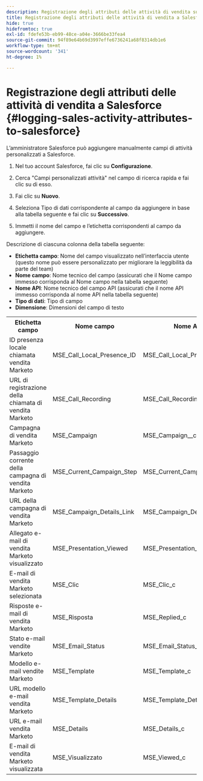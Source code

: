 ```yaml
---
description: Registrazione degli attributi delle attività di vendita su Salesforce - Documenti Marketo - Documentazione del prodotto
title: Registrazione degli attributi delle attività di vendita a Salesforce
hide: true
hidefromtoc: true
exl-id: fdefe53b-eb99-48ce-a04e-3666be33fea4
source-git-commit: 94f89e64b69d3997effe6736241a68f8314db1e6
workflow-type: tm+mt
source-wordcount: '341'
ht-degree: 1%

---
```


# Registrazione degli attributi delle attività di vendita a Salesforce {#logging-sales-activity-attributes-to-salesforce}

L’amministratore Salesforce può aggiungere manualmente campi di attività personalizzati a Salesforce.

1. Nel tuo account Salesforce, fai clic su **Configurazione**.

1. Cerca &quot;Campi personalizzati attività&quot; nel campo di ricerca rapida e fai clic su di esso.

1. Fai clic su **Nuovo**.

1. Seleziona Tipo di dati corrispondente al campo da aggiungere in base alla tabella seguente e fai clic su **Successivo**.

1. Immetti il nome del campo e l’etichetta corrispondenti al campo da aggiungere.

Descrizione di ciascuna colonna della tabella seguente:

* **Etichetta campo**: Nome del campo visualizzato nell’interfaccia utente (questo nome può essere personalizzato per migliorare la leggibilità da parte del team)
* **Nome campo**: Nome tecnico del campo (assicurati che il Nome campo immesso corrisponda al Nome campo nella tabella seguente)
* **Nome API**: Nome tecnico del campo API (assicurati che il nome API immesso corrisponda al nome API nella tabella seguente)
* **Tipo di dati**: Tipo di campo
* **Dimensione**: Dimensioni del campo di testo

<table>
 <tr>
  <th>Etichetta campo</th>
  <th>Nome campo</th>
  <th>Nome API</th>
  <th>Tipo di dati</th>
  <th>Dimensione</th>
 </tr>
 <tr>
  <td>ID presenza locale chiamata vendita Marketo</td>
  <td>MSE_Call_Local_Presence_ID</td>
  <td>MSE_Call_Local_Presence_ID_c</td>
  <td>Testo</td>
  <td>255</td>
 </tr>
 <tr>
  <td>URL di registrazione della chiamata di vendita Marketo</td>
  <td>MSE_Call_Recording</td>
  <td>MSE_Call_Recording_c</td>
  <td>URL</td>
  <td></td>
 </tr>
 <tr>
  <td>Campagna di vendita Marketo</td>
  <td>MSE_Campaign</td>
  <td>MSE_Campaign__c</td>
  <td>Testo</td>
  <td>255</td>
 </tr>
 <tr>
  <td>Passaggio corrente della campagna di vendita Marketo</td>
  <td>MSE_Current_Campaign_Step</td>
  <td>MSE_Current_Campaign_Step_c</td>
  <td>Testo</td>
  <td>255</td>
 </tr>
 <tr>
  <td>URL della campagna di vendita Marketo</td>
  <td>MSE_Campaign_Details_Link</td>
  <td>MSE_Campaign_Details_Link_c</td>
  <td>URL</td>
  <td></td>
 </tr>
 <tr>
  <td>Allegato e-mail di vendita Marketo visualizzato</td>
  <td>MSE_Presentation_Viewed</td>
  <td>MSE_Presentation_Viewed_c</td>
  <td>Casella di controllo</td>
  <td></td>
 </tr>
 <tr>
  <td>E-mail di vendita Marketo selezionata</td>
  <td>MSE_Clic</td>
  <td>MSE_Clic_c</td>
  <td>Casella di controllo</td>
  <td></td>
 </tr>
 <tr>
  <td>Risposte e-mail di vendita Marketo</td>
  <td>MSE_Risposta</td>
  <td>MSE_Replied_c</td>
  <td>Casella di controllo</td>
  <td></td>
 </tr>
 <tr>
  <td>Stato e-mail vendite Marketo</td>
  <td>MSE_Email_Status</td>
  <td>MSE_Email_Status__c</td>
  <td>Testo</td>
  <td></td>
 </tr>
 <tr>
  <td>Modello e-mail vendite Marketo</td>
  <td>MSE_Template</td>
  <td>MSE_Template_c</td>
  <td>Testo</td>
  <td>255</td>
 </tr>
 <tr>
  <td>URL modello e-mail vendita Marketo</td>
  <td>MSE_Template_Details</td>
  <td>MSE_Template_Details_c</td>
  <td>URL</td>
  <td></td>
 </tr>
 <tr>
  <td>URL e-mail vendita Marketo</td>
  <td>MSE_Details</td>
  <td>MSE_Details_c</td>
  <td>URL</td>
  <td></td>
 </tr>
 <tr>
  <td>E-mail di vendita Marketo visualizzata</td>
  <td>MSE_Visualizzato</td>
  <td>MSE_Viewed_c</td>
  <td>Casella di controllo</td>
  <td></td>
 </tr>
</table>
